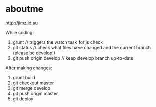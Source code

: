# aboutme
http://jimz.id.au

While coding:
1. grunt // triggers the watch task for js check
2. git status // check what files have changed and the current branch (please be develop!)
3. git push origin develop // keep develop branch up-to-date

After making changes:
1. grunt build
2. git checkout master
3. git merge develop
4. git push origin master
5. git deploy
